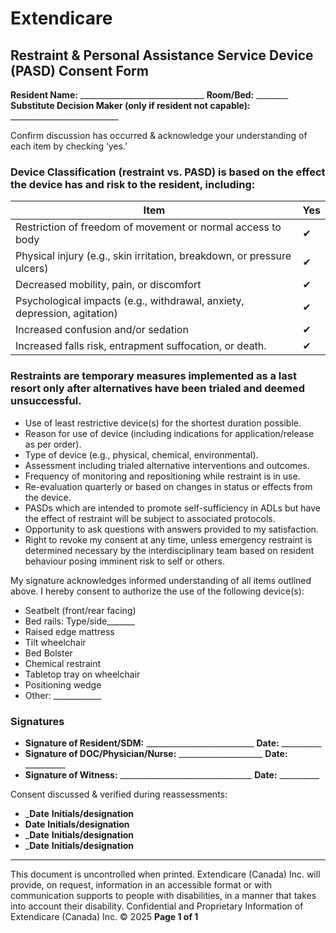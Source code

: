 # Extendicare
## Restraint & Personal Assistance Service Device (PASD) Consent Form

**Resident Name:** _______________________________            **Room/Bed:** ________
**Substitute Decision Maker (only if resident not capable):** ___________________________

Confirm discussion has occurred & acknowledge your understanding of each item by checking ‘yes.’

### Device Classification (restraint vs. PASD) is based on the effect the device has and risk to the resident, including:
| Item                                                                 | Yes |
|----------------------------------------------------------------------|-----|
| Restriction of freedom of movement or normal access to body         |  ✔  |
| Physical injury (e.g., skin irritation, breakdown, or pressure ulcers)|  ✔  |
| Decreased mobility, pain, or discomfort                               |  ✔  |
| Psychological impacts (e.g., withdrawal, anxiety, depression, agitation)|  ✔  |
| Increased confusion and/or sedation                                   |  ✔  |
| Increased falls risk, entrapment suffocation, or death.             |  ✔  |

### Restraints are temporary measures implemented as a last resort only after alternatives have been trialed and deemed unsuccessful.
- Use of least restrictive device(s) for the shortest duration possible.
- Reason for use of device (including indications for application/release as per order).
- Type of device (e.g., physical, chemical, environmental).
- Assessment including trialed alternative interventions and outcomes.
- Frequency of monitoring and repositioning while restraint is in use.
- Re-evaluation quarterly or based on changes in status or effects from the device.
- PASDs which are intended to promote self-sufficiency in ADLs but have the effect of restraint will be subject to associated protocols.
- Opportunity to ask questions with answers provided to my satisfaction.
- Right to revoke my consent at any time, unless emergency restraint is determined necessary by the interdisciplinary team based on resident behaviour posing imminent risk to self or others.

My signature acknowledges informed understanding of all items outlined above. I hereby consent to authorize the use of the following device(s):
- Seatbelt (front/rear facing)
- Bed rails: Type/side_______
- Raised edge mattress
- Tilt wheelchair
- Bed Bolster
- Chemical restraint
- Tabletop tray on wheelchair
- Positioning wedge
- Other: ____________

### Signatures
- **Signature of Resident/SDM:** ___________________________  **Date:** __________
- **Signature of DOC/Physician/Nurse:** _____________________  **Date:** __________
- **Signature of Witness:** _________________________________  **Date:** __________

Consent discussed & verified during reassessments:
- ___Date__  __Initials/designation__
- __Date__  __Initials/designation__
- ___Date__  __Initials/designation__
- ___Date__  __Initials/designation__

----

This document is uncontrolled when printed.
Extendicare (Canada) Inc. will provide, on request, information in an accessible format or with communication supports to people with disabilities, in a manner that takes into account their disability. Confidential and Proprietary Information of Extendicare (Canada) Inc. © 2025
**Page 1 of 1**
